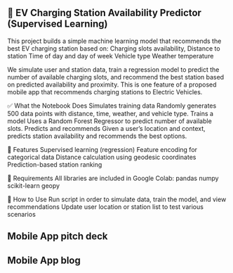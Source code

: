 ## 🚗 EV Charging Station Availability Predictor (Supervised Learning)

This project builds a simple machine learning model that recommends the best EV charging station based on:
Charging slots availability,
Distance to station
Time of day and day of week
Vehicle type
Weather temperature


We simulate user and station data, train a regression model to predict the number of available charging slots, and recommend the best station based on predicted availability and proximity.
This is one feature of a proposed mobile app that recommends charging stations to Electric Vehicles. 


✅ What the Notebook Does
Simulates training data
 Randomly generates 500 data points with distance, time, weather, and vehicle type.
Trains a model
 Uses a Random Forest Regressor to predict number of available slots.
Predicts and recommends
 Given a user’s location and context, predicts station availability and recommends the best options.

📌 Features
Supervised learning (regression)
Feature encoding for categorical data
Distance calculation using geodesic coordinates
Prediction-based station ranking

🔧 Requirements
All libraries are included in Google Colab:
pandas
numpy
scikit-learn
geopy


🚀 How to Use
Run script in order to simulate data, train the model, and view recommendations
Update user location or station list to test various scenarios


## Mobile App pitch deck

## Mobile App blog
